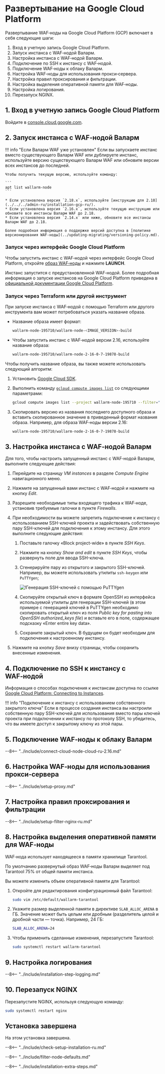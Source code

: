 [link-launch-instance]:     https://cloud.google.com/deep-learning-vm/docs/quickstart-marketplace

[img-ssh-key-generation]:       ../images/installation-gcp/common/ssh-key-generation.png

# Развертывание на Google Cloud Platform

Развертывание WAF‑ноды на Google Cloud Platform (GCP) включает в себя следующие шаги:

1.  Вход в учетную запись Google Cloud Platform.
2.  Запуск инстанса с WAF‑нодой Валарм.
3.  Настройка инстанса с WAF‑нодой Валарм.
4.  Подключение по SSH к инстансу с WAF‑нодой.
5.  Подключение WAF‑ноды к облаку Валарм.
6.  Настройка WAF‑ноды для использования прокси‑сервера.
7.  Настройка правил проксирования и фильтрации.
8.  Настройка выделения оперативной памяти для WAF‑ноды.
9.  Настройка логирования.
10. Перезапуск NGINX.

    

    
    
## 1. Вход в учетную запись Google Cloud Platform

Войдите в [console.cloud.google.com](https://console.cloud.google.com/).

## 2. Запуск инстанса с WAF‑нодой Валарм

!!! info "Если Валарм WAF уже установлен"
    Если вы запускаете инстанс вместо существующего Валарм WAF или дублируете инстанс, используйте версию существующего Валарм WAF или обновите версии всех инстансов до последней.

    Чтобы получить текущую версию, используйте команду: 

    ```
    apt list wallarm-node
    ```

    * Если установлена версия `2.18.x`, используйте [инструкцию для 2.18](../../../admin-ru/installation-gcp-ru/).
    * Если установлена версия `2.16.x`, используйте текущую инструкцию или обновите все инстансы Валарм WAF до 2.18.
    * Если установлена версия `2.14.x` или ниже, обновите все инстансы Валарм WAF до 2.18.

    Более подробная информация о поддержке версий доступна в [политике версионирования WAF‑ноды](../updating-migrating/versioning-policy.md).

### Запуск через интерфейс Google Cloud Platform

Чтобы запустить инстанс с WAF‑нодой через интерфейс Google Cloud Platform, откройте [образ WAF‑ноды](https://console.cloud.google.com/launcher/details/wallarm-node-195710/wallarm-node) и нажмите **LAUNCH**.

Инстанс запустится с предустановленной WAF‑нодой. Более подробная информация о запуске инстансов на Google Cloud Platform приведена в [официальной документации Google Cloud Platform][link-launch-instance].

### Запуск через Terraform или другой инструмент

При запуске инстанса с WAF‑нодой с помощью Terraform или другого инструмента вам может потребоваться указать название образа.

* Название образа имеет формат:

    ```bash
    wallarm-node-195710/wallarm-node-<IMAGE_VERSION>-build
    ```
* Чтобы запустить инстанс с WAF‑нодой версии 2.16, используйте название образа:

    ```bash
    wallarm-node-195710/wallarm-node-2-16-0-7-19878-build
    ```

Чтобы получить название образа, вы также можете использовать следующий алгоритм:

1. Установить [Google Cloud SDK](https://cloud.google.com/sdk/docs/install).
2. Выполнить команду [`gcloud compute images list`](https://cloud.google.com/sdk/gcloud/reference/compute/images/list) со следующими параметрами:
    
    ```bash
    gcloud compute images list --project wallarm-node-195710 --filter="name~'wallarm-node-2-16-*'" --no-standard-images
    ```

3. Скопировать версию из названия последнего доступного образа и вставить скопированное значение в приведенный формат названия образа. Например, для образа WAF‑ноды версии 2.16:

    ```bash
    wallarm-node-195710/wallarm-node-2-16-0-7-19878-build
    ```

## 3. Настройка инстанса с WAF‑нодой Валарм

Для того, чтобы настроить запущенный инстанс с WAF‑нодой Валарм, выполните следующие действия:
1.  Перейдите на страницу *VM instances* в разделе *Compute Engine* навигационного меню.

2.  Нажмите на запущенный вами инстанс с WAF‑нодой и нажмите на кнопку *Edit*.

3.  Разрешите необходимые типы входящего трафика к WAF‑ноде, установив требуемые галочки в пункте *Firewalls*.

4.  При необходимости вы можете запретить подключение к инстансу с использованием SSH-ключей проекта и задействовать собственную пару SSH-ключей для подключения к этому инстансу. Для этого выполните следующие действия:

    1.  Поставьте галочку «Block project-wide» в пункте *SSH Keys*.
    
    2.  Нажмите на кнопку *Show and edit* в пункте *SSH Keys*, чтобы развернуть поле для ввода SSH-ключа.
    
    3.  Сгенерируйте пару из открытого и закрытого SSH-ключей. Например, вы можете использовать утилиты `ssh-keygen` или `PuTTYgen`;
       
        ![!Генерация SSH-ключей с помощью PuTTYgen][img-ssh-key-generation]

    4.  Скопируйте открытый ключ в формате OpenSSH из интерфейса используемой утилиты для генерации SSH-ключей (в этом примере с генерацией ключей в PuTTYgen необходимо скопировать открытый ключ из поля *Public key for pasting into OpenSSH authorized_keys file*) и вставьте его в поле, содержащее подсказку «Enter entire key data».
    
    5.  Сохраните закрытый ключ. В будущем он будет необходим для подключения к настроенному инстансу.
    
5.  Нажмите на кнопку *Save* внизу страницы, чтобы сохранить внесенные изменения.



## 4. Подключение по SSH к инстансу с WAF‑нодой

Информация о способах подключения к инстансам доступна по ссылке [Google Cloud Platform: Connecting to Instances](https://cloud.google.com/compute/docs/instances/connecting-to-instance).

!!! info "Подключение к инстансу с использованием собственного закрытого ключа"
    Если в процессе создания инстанса вы настроили собственную пару SSH-ключей для использования вместо пары ключей проекта при подключении к инстансу по протоколу SSH, то убедитесь, что вы имеете доступ к закрытому ключу из этой пары.

## 5. Подключение WAF‑ноды к облаку Валарм

--8<-- "../include/connect-cloud-node-cloud-ru-2.16.md"

## 6. Настройка WAF‑ноды для использования прокси‑сервера

--8<-- "../include/setup-proxy.md"

## 7. Настройка правил проксирования и фильтрации

--8<-- "../include/setup-filter-nginx-ru.md"

## 8. Настройка выделения оперативной памяти для WAF‑ноды

WAF‑нода использует находящееся в памяти хранилище Tarantool.

По умолчанию развернутый образ WAF‑ноды Валарм выделяет под Tarantool 75% от общей памяти инстанса.

Вы можете изменить объем оперативной памяти для Tarantool:

1.  Откройте для редактирования конфигурационный файл Tarantool:

    ``` bash
    sudo vim /etc/default/wallarm-tarantool
    ```

2.  Укажите размер выделенной памяти в директиве `SLAB_ALLOC_ARENA` в ГБ. Значение может быть целым или дробным (разделитель целой и дробной части — точка). Например, 24 ГБ:

    ```bash
    SLAB_ALLOC_ARENA=24
    ```

3.  Чтобы применить сделанные изменения, перезапустите Tarantool:

    ``` bash
    sudo systemctl restart wallarm-tarantool
    ```

##  9.  Настройка логирования

--8<-- "../include/installation-step-logging.md"

## 10.  Перезапуск NGINX

Перезапустите NGINX, используя следующую команду:

``` bash
sudo systemctl restart nginx
```

## Установка завершена

На этом установка завершена.

--8<-- "../include/check-setup-installation-ru.md"

--8<-- "../include/filter-node-defaults.md"

--8<-- "../include/installation-extra-steps.md"
